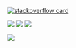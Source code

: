 
 [![stackoverflow card](https://readme-components.vercel.app/api?component=stackoverflow&stackoverflowid=14942321)](https://stackoverflow.com/users/14942321/dipak-kadam)  
 
 
![](https://github-readme-stats.vercel.app/api?username=dmk07&theme=radical&hide_border=false&include_all_commits=true&count_private=true)
![](https://github-readme-streak-stats.herokuapp.com/?user=dmk07&theme=radical&hide_border=false)
![](https://github-readme-stats.vercel.app/api/top-langs/?username=dmk07&theme=radical&hide_border=false&include_all_commits=true&count_private=true&layout=compact)



[![](https://visitcount.itsvg.in/api?id=dmk07&icon=0&color=0)](https://visitcount.itsvg.in)
